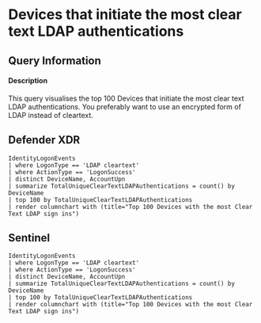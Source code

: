 # Devices that initiate the most clear text LDAP authentications 

## Query Information

#### Description
This query visualises the top 100 Devices that initiate the most clear text LDAP authentications. You preferably want to use an encrypted form of LDAP instead of cleartext.

## Defender XDR

```
IdentityLogonEvents
| where LogonType == 'LDAP cleartext'
| where ActionType == 'LogonSuccess'
| distinct DeviceName, AccountUpn
| summarize TotalUniqueClearTextLDAPAuthentications = count() by DeviceName
| top 100 by TotalUniqueClearTextLDAPAuthentications
| render columnchart with (title="Top 100 Devices with the most Clear Text LDAP sign ins")
```
## Sentinel
```
IdentityLogonEvents
| where LogonType == 'LDAP cleartext'
| where ActionType == 'LogonSuccess'
| distinct DeviceName, AccountUpn
| summarize TotalUniqueClearTextLDAPAuthentications = count() by DeviceName
| top 100 by TotalUniqueClearTextLDAPAuthentications
| render columnchart with (title="Top 100 Devices with the most Clear Text LDAP sign ins")
```



